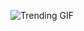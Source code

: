 ![Trending GIF](https://media1.giphy.com/media/v1.Y2lkPThiYjIxNzcyZmdobjZvNjIwbTYybjJ4ZTkwcGZrNG1qcnhyeW9ham44NG45cnN5dCZlcD12MV9naWZzX3NlYXJjaCZjdD1n/CuuSHzuc0O166MRfjt/giphy.gif)
